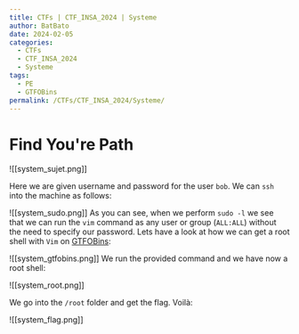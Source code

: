 ```yaml
---
title: CTFs | CTF_INSA_2024 | Systeme
author: BatBato
date: 2024-02-05
categories:
  - CTFs
  - CTF_INSA_2024
  - Systeme
tags:
  - PE
  - GTFOBins
permalink: /CTFs/CTF_INSA_2024/Systeme/
---
```

#  Find You're Path 

![[system_sujet.png]]

Here we are given username and password for the user `bob`. We can `ssh` into the machine as follows:

![[system_sudo.png]]
As you can see, when we perform `sudo -l` we see that we can run the `vim` command as any user or group (`ALL:ALL`) without the need to specify our password. Lets have a look at how we can get a root shell with `Vim` on [GTFOBins](https://gtfobins.github.io/gtfobins/vim/#sudo):

![[system_gtfobins.png]]
We run the provided command and we have now a root shell:

![[system_root.png]]

We go into the `/root` folder and get the flag. Voilà:

![[system_flag.png]]
